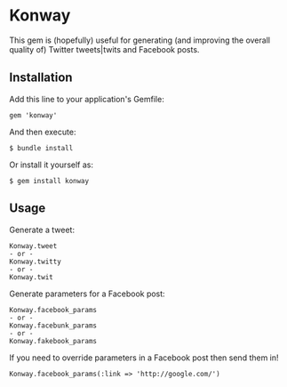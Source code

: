 # Konway

This gem is (hopefully) useful for generating (and improving the overall quality of) Twitter tweets|twits and Facebook posts.

## Installation

Add this line to your application's Gemfile:

    gem 'konway'

And then execute:

    $ bundle install

Or install it yourself as:

    $ gem install konway

## Usage

Generate a tweet:

    Konway.tweet
    - or -
    Konway.twitty
    - or -
    Konway.twit

Generate parameters for a Facebook post:

    Konway.facebook_params
    - or -
    Konway.facebunk_params
    - or -
    Konway.fakebook_params

If you need to override parameters in a Facebook post then send them in!

    Konway.facebook_params(:link => 'http://google.com/')
